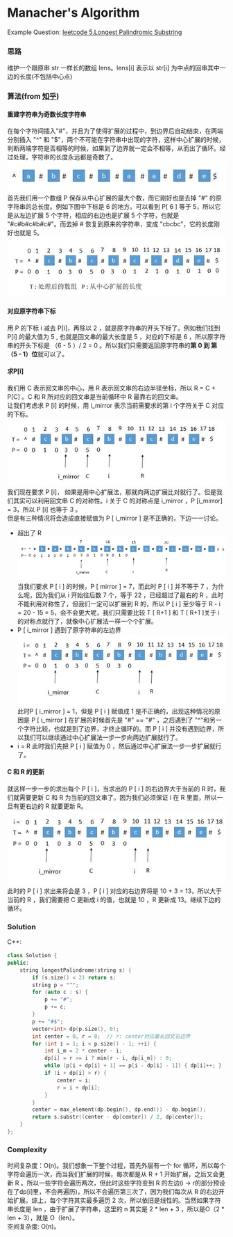 # Manacher's Algorithm
Example Question: [leetcode 5.Longest Palindromic Substring](https://leetcode.com/problems/longest-palindromic-substring/)

### 思路  
维护一个跟原串 str 一样长的数组 lens。lens[i] 表示以 str[i] 为中点的回串其中一边的长度(不包括中心点)
### 算法(from [知乎](https://www.zhihu.com/question/37289584?sort=created))  
#### 重建字符串为奇数长度字符串
在每个字符间插入"#"，并且为了使得扩展的过程中，到边界后自动结束，在两端分别插入 "^" 和 "$"，两个不可能在字符串中出现的字符，这样中心扩展的时候，判断两端字符是否相等的时候，如果到了边界就一定会不相等，从而出了循环。经过处理，字符串的长度永远都是奇数了。
![](./files/manacher_1.jpg)  
首先我们用一个数组 P 保存从中心扩展的最大个数，而它刚好也是去掉 "#" 的原字符串的总长度。例如下图中下标是 6 的地方。可以看到 P[ 6 ] 等于 5，所以它是从左边扩展 5 个字符，相应的右边也是扩展 5 个字符，也就是 "#c#b#c#b#c#"。而去掉 # 恢复到原来的字符串，变成 "cbcbc"，它的长度刚好也就是 5。
![](./files/manacher_2.jpg)  

#### 对应原字符串下标
用 P 的下标 i 减去 P[i]，再除以 2 ，就是原字符串的开头下标了。例如我们找到 P[i] 的最大值为 5 , 也就是回文串的最大长度是 5 ，对应的下标是 6 ，所以原字符串的开头下标是 （6 - 5 ）/ 2 = 0 。所以我们只需要返回原字符串的**第 0 到 第 （5 - 1）位**就可以了。

#### 求P[i]
我们用 C 表示回文串的中心，用 R 表示回文串的右边半径坐标，所以 R = C + P[C] 。C 和 R 所对应的回文串是当前循环中 R 最靠右的回文串。  
让我们考虑求 P [i] 的时候，用 i_mirror 表示当前需要求的第 i 个字符关于 C 对应的下标。
![](./files/manacher_3.jpg)  
我们现在要求 P [i]， 如果是用中心扩展法，那就向两边扩展比对就行了。但是我们其实可以利用回文串 C 的对称性。i 关于 C 的对称点是 i_mirror ，P [i_mirror] = 3，所以 P [i] 也等于 3 。  
但是有三种情况将会造成直接赋值为 P [ i_mirror ] 是不正确的，下边一一讨论。

- 超出了 R
  ![](./files/manacher_4.jpg)  
  当我们要求 P [ i ] 的时候，P [ mirror ] = 7，而此时 P [ i ] 并不等于 7 ，为什么呢，因为我们从 i 开始往后数 7 个，等于 22 ，已经超过了最右的 R ，此时不能利用对称性了，但我们一定可以扩展到 R 的，所以 P [ i ] 至少等于 R - i = 20 - 15 = 5，会不会更大呢，我们只需要比较 T [ R+1 ] 和 T [ R+1 ]关于 i 的对称点就行了，就像中心扩展法一样一个个扩展。
- P [ i_mirror ] 遇到了原字符串的左边界
  ![](./files/manacher_5.jpg)  
  此时P [ i_mirror ] = 1，但是 P [ i ] 赋值成 1 是不正确的，出现这种情况的原因是 P [ i_mirror ] 在扩展的时候首先是 "#" == "#" ，之后遇到了 "^"和另一个字符比较，也就是到了边界，才终止循环的。而 P [ i ] 并没有遇到边界，所以我们可以继续通过中心扩展法一步一步向两边扩展就行了。
- i = R
  此时我们先把 P [ i ] 赋值为 0 ，然后通过中心扩展法一步一步扩展就行了。

#### C 和 R 的更新
就这样一步一步的求出每个 P [ i ]，当求出的 P [ i ] 的右边界大于当前的 R 时，我们就需要更新 C 和 R 为当前的回文串了。因为我们必须保证 i 在 R 里面，所以一旦有更右边的 R 就要更新 R。  
![](./files/manacher_6.jpg)  
此时的 P [ i ] 求出来将会是 3 ，P [ i ] 对应的右边界将是 10 + 3 = 13，所以大于当前的 R ，我们需要把 C 更新成 i 的值，也就是 10 ，R 更新成 13。继续下边的循环。

### **Solution**
C++:
```cpp
class Solution {
public:
    string longestPalindrome(string s) {
        if (s.size() < 2) return s;
        string p = "^";
        for (auto c : s) {
            p += "#";
            p += c;
        }
        p += "#$";
        vector<int> dp(p.size(), 0);
        int center = 0, r = 0;  // r: center对应最长回文右边界
        for (int i = 1; i < p.size() - 1; ++i) {
            int i_m = 2 * center - i;
            dp[i] = r >= i ? min(r - i, dp[i_m]) : 0;
            while (p[i + dp[i] + 1] == p[i - dp[i] - 1]) { dp[i]++; }
            if (i + dp[i] > r) {
                center = i;
                r = i + dp[i];
            }
        }
        center = max_element(dp.begin(), dp.end()) - dp.begin();
        return s.substr((center - dp[center]) / 2, dp[center]);
    }
};
```
### Complexity
时间复杂度：O(n)。我们想象一下整个过程，首先外层有一个 for 循环，所以每个字符会遍历一次，而当我们扩展的时候，每次都是从 R + 1 开始扩展，之后又会更新 R 。所以一些字符会遍历两次，但此时这些字符变到 R 的左边(i -> r的部分预设在了dp[i]里，不会再遍历)，所以不会遍历第三次了，因为我们每次从 R 的右边开始扩展。综上，每个字符其实最多遍历 2 次，所以依旧是线性的。当然如果字符串长度是 len ，由于扩展了字符串，这里的 n 其实是 2 * len + 3 ，所以是O（2 * len + 3），就是 O（len）。  
空间复杂度: O(n)。
